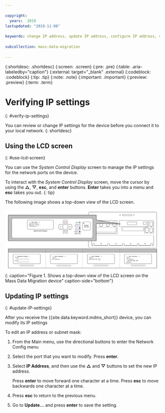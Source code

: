 ```yaml
---

copyright:
  years:  2019
lastupdated: "2019-11-08"

keywords: change IP address, update IP address, configure IP address, verify IP address

subcollection: mass-data-migration

---
```


{:shortdesc: .shortdesc}
{:screen: .screen}
{:pre: .pre}
{:table: .aria-labeledby="caption"}
{:external: target="_blank" .external}
{:codeblock: .codeblock}
{:tip: .tip}
{:note: .note}
{:important: .important}
{:preview: .preview}
{:term: .term}

# Verifying IP settings
{: #verify-ip-settings}

You can review or change IP settings for the device before you connect it to your local network.
{: shortdesc} 

## Using the LCD screen
{: #use-lcd-screen}

You can use the _System Control Display_ screen to manage the IP settings for the network ports on the device.

To interact with the _System Control Display_ screen, move the cursor by using the **△**, **▽**, **esc**, and **enter** buttons. **Enter** takes you into a menu and **esc** takes you out.
{: tip}

The following image shows a top-down view of the LCD screen. 

![The image shows a top-down view of the LCD screen on the Mass Data Migration device.](images/mdms-verify-config.svg){: caption="Figure 1. Shows a top-down view of the LCD screen on the Mass Data Migration device" caption-side="bottom"}

## Updating IP settings
{: #update-IP-settings}

After you receive the {{site.data.keyword.mdms_short}} device, you can modify its IP settings 

To edit an IP address or subnet mask:

1. From the Main menu, use the directional buttons to enter the Network Config menu
2. Select the port that you want to modify. Press **enter**.
2. Select **IP Address**, and then use the **△** and **▽** buttons to set the new IP address.

   Press **enter** to move forward one character at a time. Press **esc** to move backwards one character at a time.
3. Press **esc** to return to the previous menu.
4. Go to **Update...** and press **enter** to save the setting.
